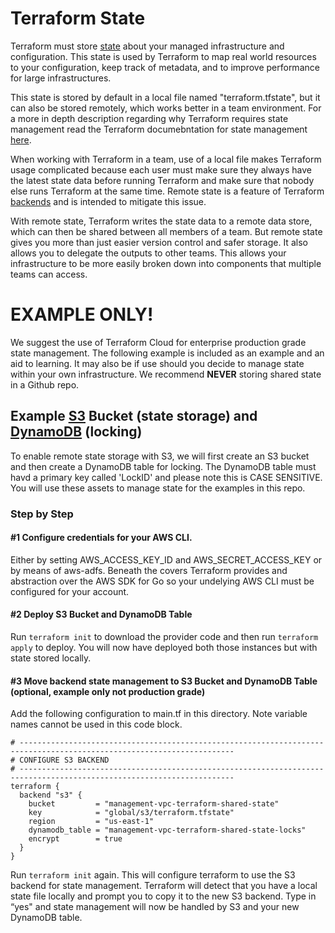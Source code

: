 # Terraform State

Terraform must store [state](https://www.terraform.io/docs/state/index.html) about your managed infrastructure and configuration. This state is used by Terraform to map real world resources to your configuration, keep track of metadata, and to improve performance for large infrastructures.

This state is stored by default in a local file named "terraform.tfstate", but it can also be stored remotely, which works better in a team environment. For a more in depth description regarding why Terraform requires state management read the Terraform documebntation for state management [here](https://www.terraform.io/docs/state/purpose.html).

When working with Terraform in a team, use of a local file makes Terraform usage complicated because each user must make sure they always have the latest state data before running Terraform and make sure that nobody else runs Terraform at the same time. Remote state is a feature of Terraform [backends](https://www.terraform.io/docs/backends/index.html) and is intended to mitigate this issue.

With remote state, Terraform writes the state data to a remote data store, which can then be shared between all members of a team. But remote state gives you more than just easier version control and safer storage. It also allows you to delegate the outputs to other teams. This allows your infrastructure to be more easily broken down into components that multiple teams can access.

# EXAMPLE ONLY!
We suggest the use of Terraform Cloud for enterprise production grade state management. The following example is included as an example and an aid to learning. It may also be if use should you decide to manage state within your own infrastructure. We recommend **NEVER** storing shared state in a Github repo.

## Example [S3](https://aws.amazon.com/s3/) Bucket (state storage) and [DynamoDB](https://aws.amazon.com/dynamodb/) (locking)

To enable remote state storage with S3, we will first create an S3 bucket and then create a DynamoDB table for locking. The DynamoDB table must havd a primary key called 'LockID' and please note this is CASE SENSITIVE. You will use these assets to manage state for the examples in this repo.

### Step by Step

#### #1 Configure credentials for your AWS CLI.
Either by setting AWS_ACCESS_KEY_ID and AWS_SECRET_ACCESS_KEY or by means of aws-adfs. Beneath the covers Terraform provides and abstraction over the AWS SDK for Go so your undelying AWS CLI must be configured for your account.

#### #2 Deploy S3 Bucket and DynamoDB Table
Run ```terraform init``` to download the provider code and then run ```terraform apply``` to deploy. You will now have deployed both those instances but with state stored locally.


#### #3 Move backend state management to S3 Bucket and DynamoDB Table (optional, example only not production grade)
Add the following configuration to main.tf in this directory. Note variable names cannot be used in this code block.

```
# ----------------------------------------------------------------------------------------------------------------------
# CONFIGURE S3 BACKEND
# ----------------------------------------------------------------------------------------------------------------------
terraform {
  backend "s3" {
    bucket         = "management-vpc-terraform-shared-state"
    key            = "global/s3/terraform.tfstate"
    region         = "us-east-1"
    dynamodb_table = "management-vpc-terraform-shared-state-locks"
    encrypt        = true
  }
}
```

Run ```terraform init``` again. This will configure terraform to use the S3 backend for state management. Terraform will detect that you have a local state file locally and prompt you to copy it to the new S3 backend. Type in “yes" and state management will now be handled by S3 and your new DynamoDB table.
